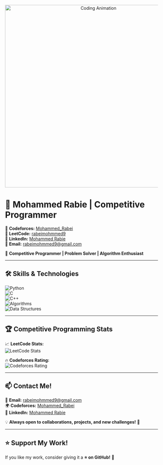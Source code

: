 <!-- Header with Animation -->
<p align="center">
  <img src="https://media.giphy.com/media/qgQUggAC3Pfv687qPC/giphy.gif" width="600" alt="Coding Animation">
</p>

# 🚀 Mohammed Rabie | Competitive Programmer  

🔹 **Codeforces:** [Mohammed_Rabei](https://codeforces.com/profile/Drews2)  
🔹 **LeetCode:** [rabeimohmmed9](https://leetcode.com/rabeimohmmed9)  
🔹 **LinkedIn:** [Mohammed Rabie](https://www.linkedin.com/in/mohmmed-rabie-7b7125305/)  
🔹 **Email:** [rabeimohmmed9@gmail.com](mailto:rabeimohmmed9@gmail.com)  

📌 **Competitive Programmer | Problem Solver | Algorithm Enthusiast**  

---

## 🛠 **Skills & Technologies**  

![Python](https://img.shields.io/badge/Python-3776AB?style=for-the-badge&logo=python&logoColor=white)  
![C](https://img.shields.io/badge/C-A8B9CC?style=for-the-badge&logo=c&logoColor=white)  
![C++](https://img.shields.io/badge/C++-00599C?style=for-the-badge&logo=cplusplus&logoColor=white)  
![Algorithms](https://img.shields.io/badge/-Algorithms-red?style=for-the-badge)  
![Data Structures](https://img.shields.io/badge/-Data%20Structures-brightgreen?style=for-the-badge)  

---

## 🏆 **Competitive Programming Stats**  

📈 **LeetCode Stats:**  
![LeetCode Stats](https://leetcard.jacoblin.cool/rabeimohmmed9?theme=dark&font=Fira%20Code)  

🔥 **Codeforces Rating:**  
![Codeforces Rating](https://cf.leed.at?id=Mohammed_Rabei)  


---



## 📫 **Contact Me!**  

📧 **Email:** [rabeimohmmed9@gmail.com](mailto:rabeimohmmed9@gmail.com)  
🌍 **Codeforces:** [Mohammed_Rabei](https://codeforces.com/profile/Drews2)  
🔗 **LinkedIn:** [Mohammed Rabie](https://www.linkedin.com/in/mohmmed-rabie-7b7125305/)  

💡 **Always open to collaborations, projects, and new challenges!** 🚀  

---

## ⭐ **Support My Work!**  

If you like my work, consider giving it a **⭐ on GitHub!** 🚀  

